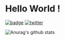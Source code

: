 # Hello World !

[![badge](https://img.shields.io/badge/build-passing-blue)](https://komi1230.github.io)
[![twitter](https://img.shields.io/twitter/follow/komi_edtr_1230?label=Follow%20me%20%21)](https://twitter.com/komi_edtr_1230)

![Anurag's github stats](https://github-readme-stats.vercel.app/api?username=komi1230&show_icons=true&theme=cobalt&count_private=true)
